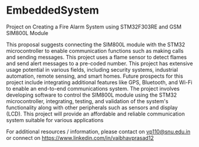 # EmbeddedSystem
Project on Creating a Fire Alarm System using STM32F303RE and GSM SIM800L Module

This proposal suggests connecting the SIM800L module with the STM32 microcontroller to enable communication functions such as making calls and sending messages. This project uses a flame sensor to detect flames and send alert messages to a pre-coded number. This project has extensive usage potential in various fields, including security systems, industrial automation, remote sensing, and smart homes. Future prospects for this project include integrating additional features like GPS, Bluetooth, and Wi-Fi to enable an end-to-end communications system. The project involves developing software to control the SIM800L module using the STM32 microcontroller, integrating, testing, and validation of the system's functionality along with other peripherals such as sensors and display (LCD). This project will provide an affordable and reliable communication system suitable for various applications

For additional resources / information, please contact on vp110@snu.edu.in or connect on https://www.linkedin.com/in/vaibhavprasad12
